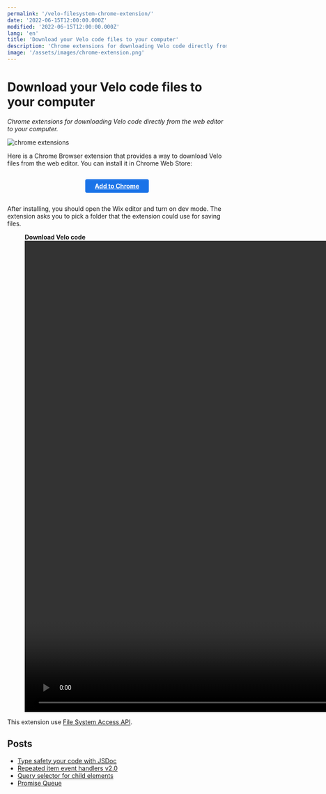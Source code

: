 ```yaml
---
permalink: '/velo-filesystem-chrome-extension/'
date: '2022-06-15T12:00:00.000Z'
modified: '2022-06-15T12:00:00.000Z'
lang: 'en'
title: 'Download your Velo code files to your computer'
description: 'Chrome extensions for downloading Velo code directly from the web editor to your computer'
image: '/assets/images/chrome-extension.png'
---
```


# Download your Velo code files to your computer

*Chrome extensions for downloading Velo code directly from the web editor to your computer.*

![chrome extensions](/assets/images/chrome-extension.png)

Here is a Chrome Browser extension that provides a way to download Velo files from the web editor. You can install it in Chrome Web Store:

<style>
._dowload {
  cursor: pointer;
  text-align: center;
  padding: 0.5em 1.6em;
  margin: auto;
  color: #fff;
  font-weight: bold;
  display: inline-block;
  background-color: #1a73e8;
  border-color: #2d53af;
  border-radius: 4px;
}

._dowload:hover {
  background-color: #174ea6;
}

._dowload::before {
  display: none;
}
</style>
<div style="display: flex; padding: 1em 0;">
  <a class="_dowload" href="https://chrome.google.com/webstore/detail/velo-filesystem/gjmdfafehkeddjhielckakekclainbpn">
    Add to Chrome
  </a>
</div>

After installing, you should open the Wix editor and turn on dev mode. The extension asks you to pick a folder that the extension could use for saving files.

<figure>
  <figcaption>
    <strong>Download Velo code</strong>
  </figcaption>
  <video
    src="/assets/videos/chrome-extension-example.mp4"
    type="video/mp4"
    preload="metadata"
    width="1728"
    height="1080"
    controls
  />
</figure>

This extension use [File System Access API](https://developer.mozilla.org/en-US/docs/Web/API/File_System_Access_API).

## Posts
- [Type safety your code with JSDoc](/type-safety-your-code-with-jsdoc/)
- [Repeated item event handlers v2.0](/repeated-item-event-handlers-v2/)
- [Query selector for child elements](/velo-query-selector-for-child-elements/)
- [Promise Queue](/promise-queue/)
